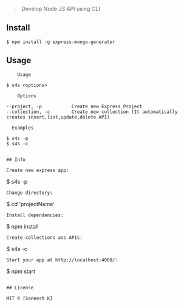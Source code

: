> Develop Node JS API using CLI
## Install
```
$ npm install -g express-mongo-generator
```
## Usage
```
	Usage
```
    $ s4s <options> 
```
	Options
```
    --project, -p   		Create new Express Project
    --collection, -c   		Create new collection (It automatically creates insert,list,update,delete API)
```
  Examples
```
    $ s4s -p
    $ s4s -c 
```

## Info

Create new express app:
```
 $ s4s -p
```
Change directory:
 ```
 $ cd 'projectName'
```
Install dependencies:
 ```
 $ npm install
```
Create collections ans APIs:
 ```
 $ s4s -c
```
Start your app at http://localhost:4000/:
 ```
 $ npm start
```

## License

MIT © [Saneesh K]
